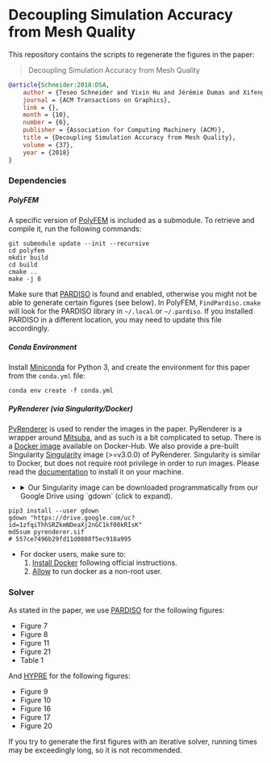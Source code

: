 # Decoupling Simulation Accuracy from Mesh Quality

This repository contains the scripts to regenerate the figures in the paper:
> Decoupling Simulation Accuracy from Mesh Quality

```bibtex
@article{Schneider:2018:DSA,
    author = {Teseo Schneider and Yixin Hu and Jérémie Dumas and Xifeng Gao and Daniele Panozzo and Denis Zorin},
    journal = {ACM Transactions on Graphics},
    link = {},
    month = {10},
    number = {6},
    publisher = {Association for Computing Machinery (ACM)},
    title = {Decoupling Simulation Accuracy from Mesh Quality},
    volume = {37},
    year = {2018}
}
```

### Dependencies

##### PolyFEM

A specific version of [PolyFEM](https://github.com/polyfem/polyfem) is included as a submodule. To retrieve and compile it, run the following commands:

```
git submodule update --init --recursive
cd polyfem
mkdir build
cd build
cmake ..
make -j 8
```

Make sure that [PARDISO](https://www.pardiso-project.org/) is found and enabled, otherwise you might not be able to generate certain figures (see below). In PolyFEM, `FindPardiso.cmake` will look for the PARDISO library in `~/.local` or `~/.pardiso`. If you installed PARDISO in a different location, you may need to update this file accordingly.

##### Conda Environment

Install [Miniconda](https://docs.conda.io/en/latest/miniconda.html) for Python 3, and create the environment for this paper from the `conda.yml` file:

```
conda env create -f conda.yml
```

##### PyRenderer (via Singularity/Docker)

[PyRenderer](https://github.com/qnzhou/PyRenderer) is used to render the images in the paper. PyRenderer is a wrapper around [Mitsuba](https://github.com/mitsuba-renderer/mitsuba), and as such is a bit complicated to setup.
There is a [Docker image](https://hub.docker.com/r/qnzhou/pyrender) available on Docker-Hub.
We also provide a pre-built Singularity [Singularity](https://www.sylabs.io) image (>=v3.0.0) of PyRenderer. Singularity is similar to Docker, but does not require root privilege in order to run images. Please read the [documentation](https://sylabs.io/guides/3.3/user-guide/) to install it on your machine.

- <details><summary>Our Singularity image can be downloaded programmatically from our Google Drive using `gdown` (click to expand).</summary><p>
```
pip3 install --user gdown
gdown "https://drive.google.com/uc?id=1zfqiThhSRZkmNDeaXj2nGC1kf00kRIsK"
md5sum pyrenderer.sif
# 557ce7496b29fd11d0808f5ec918a995
```
</p></details>

- For docker users, make sure to:
    1. [Install Docker](https://docs.docker.com/install/linux/docker-ce/ubuntu/) following official instructions.
    2. [Allow](https://docs.docker.com/install/linux/linux-postinstall/) to run docker as a non-root user.

### Solver

As stated in the paper, we use [PARDISO](https://www.pardiso-project.org/) for the following figures:
- Figure 7
- Figure 8
- Figure 11
- Figure 21
- Table 1

And [HYPRE](https://computing.llnl.gov/projects/hypre-scalable-linear-solvers-multigrid-methods) for the following figures:
- Figure 9
- Figure 10
- Figure 16
- Figure 17
- Figure 20


If you try to generate the first figures with an iterative solver, running times may be exceedingly long, so it is not recommended.
